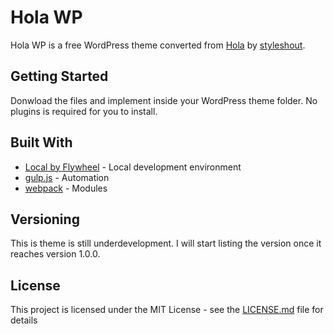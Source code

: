 # Hola WP

Hola WP is a free WordPress theme converted from [Hola](https://www.styleshout.com/free-templates/hola/) by [styleshout](https://www.styleshout.com/).

## Getting Started

Donwload the files and implement inside your WordPress theme folder. No plugins is required for you to install.

## Built With

* [Local by Flywheel](https://local.getflywheel.com/) - Local development environment
* [gulp.js](https://gulpjs.com/) - Automation
* [webpack](https://webpack.js.org/) - Modules

## Versioning

This is theme is still underdevelopment. I will start listing the version once it reaches version 1.0.0.

## License

This project is licensed under the MIT License - see the [LICENSE.md](LICENSE.md) file for details
